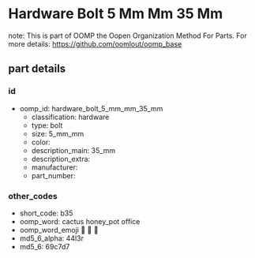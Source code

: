 # Hardware Bolt 5 Mm Mm 35 Mm  

note: This is part of OOMP the Oopen Organization Method For Parts. For more details: https://github.com/oomlout/oomp_base

##  part details





### id
* oomp_id: hardware_bolt_5_mm_mm_35_mm
  * classification: hardware
  * type: bolt
  * size: 5_mm_mm
  * color: 
  * description_main: 35_mm
  * description_extra: 
  * manufacturer: 
  * part_number: 

### other_codes
* short_code: b35
* oomp_word: cactus honey_pot office
* oomp_word_emoji :cactus: :honey_pot: :office:
* md5_6_alpha: 44l3r
* md5_6: 69c7d7